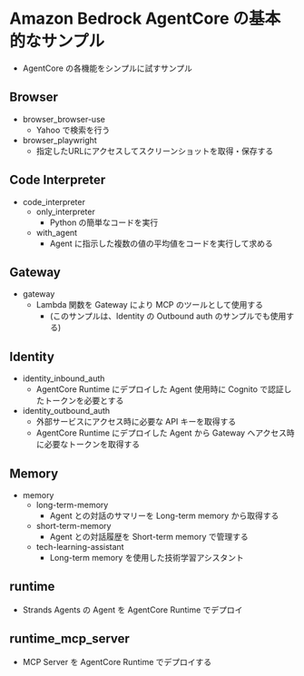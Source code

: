 # Amazon Bedrock AgentCore の基本的なサンプル

* AgentCore の各機能をシンプルに試すサンプル

## Browser
* browser_browser-use
    - Yahoo で検索を行う
* browser_playwright
    - 指定したURLにアクセスしてスクリーンショットを取得・保存する

## Code Interpreter
* code_interpreter
    - only_interpreter
        - Python の簡単なコードを実行
    - with_agent
        - Agent に指示した複数の値の平均値をコードを実行して求める

## Gateway
* gateway
    - Lambda 関数を Gateway により MCP のツールとして使用する
        - (このサンプルは、Identity の Outbound auth のサンプルでも使用する)

## Identity
* identity_inbound_auth
    - AgentCore Runtime にデプロイした Agent 使用時に Cognito で認証したトークンを必要とする
* identity_outbound_auth
    - 外部サービスにアクセス時に必要な API キーを取得する
    - AgentCore Runtime にデプロイした Agent から Gateway へアクセス時に必要なトークンを取得する

## Memory
* memory
    - long-term-memory
        - Agent との対話のサマリーを Long-term memory から取得する
    - short-term-memory
        - Agent との対話履歴を Short-term memory で管理する
    - tech-learning-assistant
        - Long-term memory を使用した技術学習アシスタント

## runtime
* Strands Agents の Agent を AgentCore Runtime でデプロイ

## runtime_mcp_server
* MCP Server を AgentCore Runtime でデプロイする

